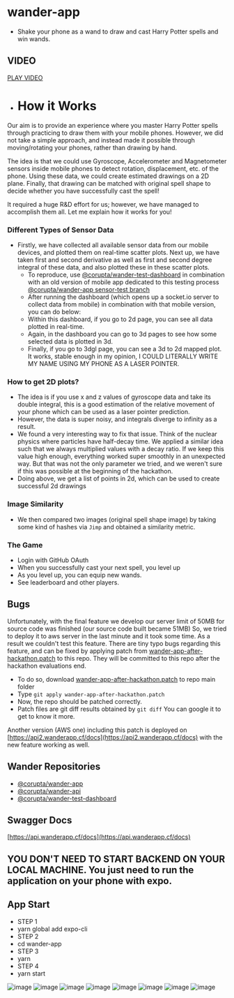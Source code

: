 # wander-app

* Shake your phone as a wand to draw and cast Harry Potter spells and win wands.

## VIDEO
[PLAY VIDEO](https://wanderapp-assets.s3.amazonaws.com/gorseller/RPReplay_Final1639340791.MP4)

* # How it Works

Our aim is to provide an experience where you master Harry Potter spells through practicing to draw them with your mobile phones. However, we did not take a simple approach, and instead made it possible through moving/rotating your phones, rather than drawing by hand.

The idea is that we could use Gyroscope, Accelerometer and Magnetometer sensors inside mobile phones to detect rotation, displacement, etc. of the phone. Using these data, we could create estimated drawings on a 2D plane. Finally, that drawing can be matched with original spell shape to decide whether you have successfully cast the spell!

It required a huge R&D effort for us; however, we have managed to accomplish them all. Let me explain how it works for you!

### Different Types of Sensor Data
* Firstly, we have collected all available sensor data from our mobile devices, and plotted them on real-time scatter plots. Next up, we have taken first and second derivative as well as first and second degree integral of these data, and also plotted these in these scatter plots. 
	* To reproduce, use [@corupta/wander-test-dashboard](https://github.com/corupta/wander-test-dashboard) in combination with an old version of mobile app dedicated to this testing process [@corupta/wander-app sensor-test branch](https://github.com/corupta/wander-app/tree/sensor-test)
	* After running the dashboard (which opens up a socket.io server to collect data from mobile) in combination with that mobile version, you can do below:
	* Within this dashboard, if you go to 2d page, you can see all data plotted in real-time.
	* Again, in the dashboard you can go to 3d pages to see how some selected data is plotted in 3d. 
	* Finally, if you go to 3dgl page, you can see a 3d to 2d mapped plot. It works, stable enough in my opinion, I COULD LITERALLY WRITE MY NAME USING MY PHONE AS A LASER POINTER.

### How to get 2D plots?
* The idea is if you use x and z values of gyroscope data and take its double integral, this is a good estimation of the relative movement of your phone which can be used as a laser pointer prediction.
* However, the data is super noisy, and integrals diverge to infinity as a result.
* We found a very interesting way to fix that issue. Think of the nuclear physics where particles have half-decay time. We applied a similar idea such that we always multiplied values with a decay ratio. If we keep this value high enough, everything worked super smoothly in an unexpected way. But that was not the only parameter we tried, and we weren't sure if this was possible at the beginning of the hackathon.
* Doing above, we get a list of points in 2d, which can be used to create successful 2d drawings

### Image Similarity
* We then compared two images (original spell shape image) by taking some kind of hashes via `Jimp` and obtained a similarity metric.

### The Game
* Login with GitHub OAuth
* When you successfully cast your next spell, you level up
* As you level up, you can equip new wands.
* See leaderboard and other players.

## Bugs
Unfortunately, with the final feature we develop our server limit of 50MB for source code was finished (our source code built became 51MB)
So, we tried to deploy it to aws server in the last minute and it took some time. As a result we couldn't test this feature. 
There are tiny typo bugs regarding this feature, and can be fixed by applying patch from [wander-app-after-hackathon.patch](https://gist.github.com/okaygenc/82e629f1923bf274b38edc54c92dcc33) to this repo. 
They will be committed to this repo after the hackathon evaluations end. 
* To do so, download [wander-app-after-hackathon.patch](https://gist.github.com/okaygenc/82e629f1923bf274b38edc54c92dcc33) to repo main folder
* Type `git apply wander-app-after-hackathon.patch`
* Now, the repo should be patched correctly.
* Patch files are git diff results obtained by `git diff` You can google it to get to know it more.

Another version (AWS one) including this patch is deployed on [https://api2.wanderapp.cf/docs](https://api2.wanderapp.cf/docs) with the new feature working as well.

## Wander Repositories
* [@corupta/wander-app](https://github.com/corupta/wander-app)
* [@corupta/wander-api](https://github.com/corupta/wander-api)
* [@corupta/wander-test-dashboard](https://github.com/corupta/wander-test-dashboard)
## Swagger Docs
[https://api.wanderapp.cf/docs](https://api.wanderapp.cf/docs)


## YOU DON'T NEED TO START BACKEND ON YOUR LOCAL MACHINE. You just need to run the application on your phone with expo. 

## App Start
* STEP 1
* yarn global add expo-cli
* STEP 2
* cd wander-app
* STEP 3
* yarn
* STEP 4
* yarn start


![image](https://wanderapp-assets.s3.amazonaws.com/gorseller/1.png)
![image](https://wanderapp-assets.s3.amazonaws.com/gorseller/2.png)
![image](https://wanderapp-assets.s3.amazonaws.com/gorseller/3.png)
![image](https://wanderapp-assets.s3.amazonaws.com/gorseller/4.png)
![image](https://wanderapp-assets.s3.amazonaws.com/gorseller/5.png)
![image](https://wanderapp-assets.s3.amazonaws.com/gorseller/6.png)
![image](https://wanderapp-assets.s3.amazonaws.com/gorseller/7.png)
![image](https://wanderapp-assets.s3.amazonaws.com/gorseller/8.png)
